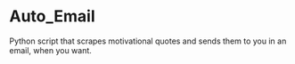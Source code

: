 # Auto_Email
Python script that scrapes motivational quotes and sends them to you in an email, when you want.
